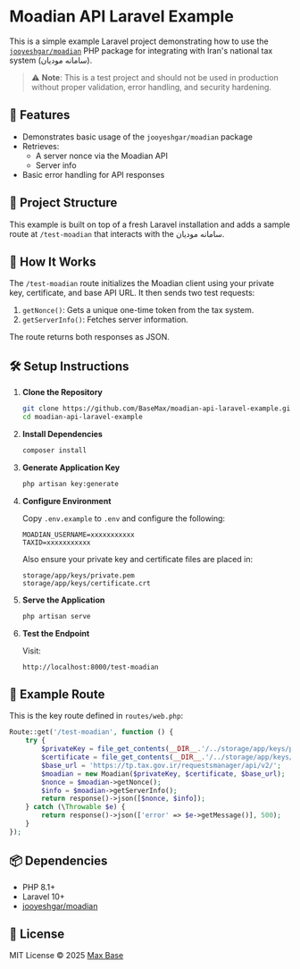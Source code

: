 # Moadian API Laravel Example

This is a simple example Laravel project demonstrating how to use the [`jooyeshgar/moadian`](https://github.com/Jooyeshgar/moadian) PHP package for integrating with Iran's national tax system (سامانه مودیان).

> ⚠️ **Note**: This is a test project and should not be used in production without proper validation, error handling, and security hardening.

## 🔧 Features

- Demonstrates basic usage of the `jooyeshgar/moadian` package
- Retrieves:
  - A server nonce via the Moadian API
  - Server info
- Basic error handling for API responses

## 📁 Project Structure

This example is built on top of a fresh Laravel installation and adds a sample route at `/test-moadian` that interacts with the سامانه مودیان.

## 🧪 How It Works

The `/test-moadian` route initializes the Moadian client using your private key, certificate, and base API URL. It then sends two test requests:

1. `getNonce()`: Gets a unique one-time token from the tax system.
2. `getServerInfo()`: Fetches server information.

The route returns both responses as JSON.

## 🛠️ Setup Instructions

1. **Clone the Repository**

   ```bash
   git clone https://github.com/BaseMax/moadian-api-laravel-example.git
   cd moadian-api-laravel-example
   ```

2. **Install Dependencies**

   ```bash
   composer install
   ```

3. **Generate Application Key**

   ```bash
   php artisan key:generate
   ```

4. **Configure Environment**

   Copy `.env.example` to `.env` and configure the following:

   ```dotenv
   MOADIAN_USERNAME=xxxxxxxxxxx
   TAXID=xxxxxxxxxxx
   ```

   Also ensure your private key and certificate files are placed in:

   ```
   storage/app/keys/private.pem
   storage/app/keys/certificate.crt
   ```

5. **Serve the Application**

   ```bash
   php artisan serve
   ```

6. **Test the Endpoint**

   Visit:

   ```
   http://localhost:8000/test-moadian
   ```

## 📄 Example Route

This is the key route defined in `routes/web.php`:

```php
Route::get('/test-moadian', function () {
    try {
        $privateKey = file_get_contents(__DIR__.'/../storage/app/keys/private.pem');
        $certificate = file_get_contents(__DIR__.'/../storage/app/keys/certificate.crt');
        $base_url = 'https://tp.tax.gov.ir/requestsmanager/api/v2/';
        $moadian = new Moadian($privateKey, $certificate, $base_url);
        $nonce = $moadian->getNonce();
        $info = $moadian->getServerInfo();
        return response()->json([$nonce, $info]);
    } catch (\Throwable $e) {
        return response()->json(['error' => $e->getMessage()], 500);
    }
});
```

## 📦 Dependencies

- PHP 8.1+
- Laravel 10+
- [jooyeshgar/moadian](https://github.com/Jooyeshgar/moadian)

## 🪪 License

MIT License © 2025 [Max Base](https://github.com/BaseMax)
